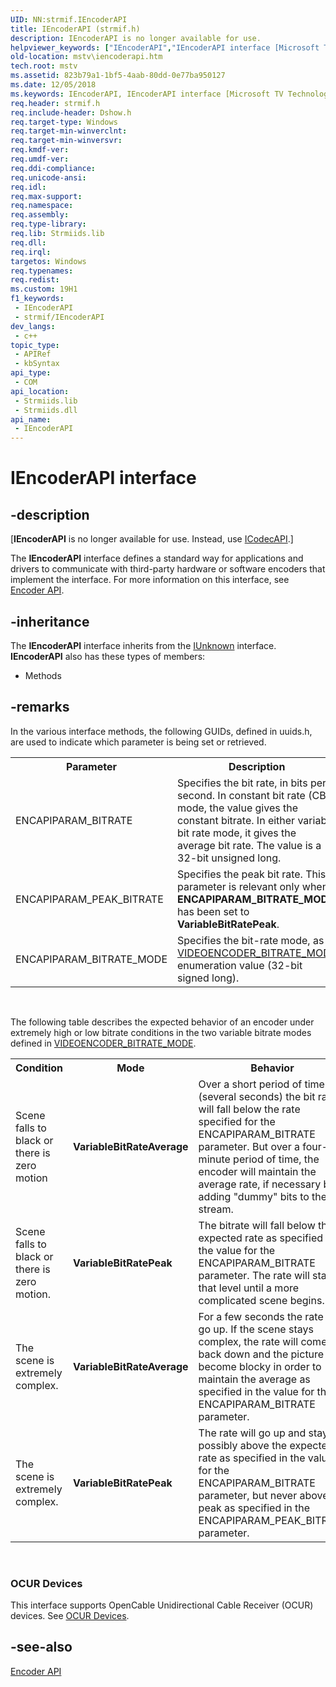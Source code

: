 ```yaml
---
UID: NN:strmif.IEncoderAPI
title: IEncoderAPI (strmif.h)
description: IEncoderAPI is no longer available for use.
helpviewer_keywords: ["IEncoderAPI","IEncoderAPI interface [Microsoft TV Technologies]","IEncoderAPI interface [Microsoft TV Technologies]","described","IEncoderAPIInterface","mstv.iencoderapi","strmif/IEncoderAPI"]
old-location: mstv\iencoderapi.htm
tech.root: mstv
ms.assetid: 823b79a1-1bf5-4aab-80dd-0e77ba950127
ms.date: 12/05/2018
ms.keywords: IEncoderAPI, IEncoderAPI interface [Microsoft TV Technologies], IEncoderAPI interface [Microsoft TV Technologies],described, IEncoderAPIInterface, mstv.iencoderapi, strmif/IEncoderAPI
req.header: strmif.h
req.include-header: Dshow.h
req.target-type: Windows
req.target-min-winverclnt: 
req.target-min-winversvr: 
req.kmdf-ver: 
req.umdf-ver: 
req.ddi-compliance: 
req.unicode-ansi: 
req.idl: 
req.max-support: 
req.namespace: 
req.assembly: 
req.type-library: 
req.lib: Strmiids.lib
req.dll: 
req.irql: 
targetos: Windows
req.typenames: 
req.redist: 
ms.custom: 19H1
f1_keywords:
 - IEncoderAPI
 - strmif/IEncoderAPI
dev_langs:
 - c++
topic_type:
 - APIRef
 - kbSyntax
api_type:
 - COM
api_location:
 - Strmiids.lib
 - Strmiids.dll
api_name:
 - IEncoderAPI
---
```


# IEncoderAPI interface


## -description

<p class="CCE_Message">[<b>IEncoderAPI</b> is no longer available for use. Instead, use <a href="/windows/desktop/api/strmif/nn-strmif-icodecapi">ICodecAPI</a>.]

The <b>IEncoderAPI</b> interface defines a standard way for applications and drivers to communicate with third-party hardware or software encoders that implement the interface. For more information on this interface, see <a href="/windows/desktop/DirectShow/encoder-api">Encoder API</a>.

## -inheritance

The <b xmlns:loc="http://microsoft.com/wdcml/l10n">IEncoderAPI</b> interface inherits from the <a href="/windows/desktop/api/unknwn/nn-unknwn-iunknown">IUnknown</a> interface. <b>IEncoderAPI</b> also has these types of members:
<ul>
<li>Methods</li>
</ul>

## -remarks

In the various interface methods, the following GUIDs, defined in uuids.h, are used to indicate which parameter is being set or retrieved.

<table>
<tr>
<th>Parameter
            </th>
<th>Description
            </th>
</tr>
<tr>
<td>ENCAPIPARAM_BITRATE</td>
<td>Specifies the bit rate, in bits per second. In constant bit rate (CBR) mode, the value gives the constant bitrate. In either variable bit rate mode, it gives the average bit rate. The value is a 32-bit unsigned long.</td>
</tr>
<tr>
<td>ENCAPIPARAM_PEAK_BITRATE</td>
<td>Specifies the peak bit rate. This parameter is relevant only when <b>ENCAPIPARAM_BITRATE_MODE</b> has been set to <b>VariableBitRatePeak</b>.</td>
</tr>
<tr>
<td>ENCAPIPARAM_BITRATE_MODE</td>
<td>Specifies the bit-rate mode, as a <a href="/windows/desktop/api/strmif/ne-strmif-videoencoder_bitrate_mode">VIDEOENCODER_BITRATE_MODE</a> enumeration value (32-bit signed long).</td>
</tr>
</table>
 

The following table describes the expected behavior of an encoder under extremely high or low bitrate conditions in the two variable bitrate modes defined in <a href="/windows/desktop/api/strmif/ne-strmif-videoencoder_bitrate_mode">VIDEOENCODER_BITRATE_MODE</a>.

<table>
<tr>
<th>Condition
            </th>
<th>Mode
            </th>
<th>Behavior
            </th>
</tr>
<tr>
<td>Scene falls to black or there is zero motion</td>
<td><b>VariableBitRateAverage</b></td>
<td>Over a short period of time (several seconds) the bit rate will fall below the rate specified for the ENCAPIPARAM_BITRATE parameter. But over a four-minute period of time, the encoder will maintain the average rate, if necessary by adding "dummy" bits to the stream.</td>
</tr>
<tr>
<td>Scene falls to black or there is zero motion.</td>
<td><b>VariableBitRatePeak</b></td>
<td>The bitrate will fall below the expected rate as specified in the value for the ENCAPIPARAM_BITRATE parameter. The rate will stay at that level until a more complicated scene begins.</td>
</tr>
<tr>
<td>The scene is extremely complex.</td>
<td><b>VariableBitRateAverage</b></td>
<td>For a few seconds the rate will go up. If the scene stays complex, the rate will come back down and the picture will become blocky in order to maintain the average as specified in the value for the ENCAPIPARAM_BITRATE parameter.</td>
</tr>
<tr>
<td>The scene is extremely complex.</td>
<td><b>VariableBitRatePeak</b></td>
<td>The rate will go up and stay up, possibly above the expected rate as specified in the value for the ENCAPIPARAM_BITRATE parameter, but never above the peak as specified in the ENCAPIPARAM_PEAK_BITRATE parameter.</td>
</tr>
</table>
 

<h3><a id="OCUR_Devices"></a><a id="ocur_devices"></a><a id="OCUR_DEVICES"></a>OCUR Devices</h3>

This interface supports OpenCable Unidirectional Cable Receiver (OCUR) devices. See <a href="/previous-versions/windows/desktop/mstv/ocur-devices">OCUR Devices</a>.

## -see-also

<a href="/windows/desktop/DirectShow/encoder-api">Encoder API</a>

